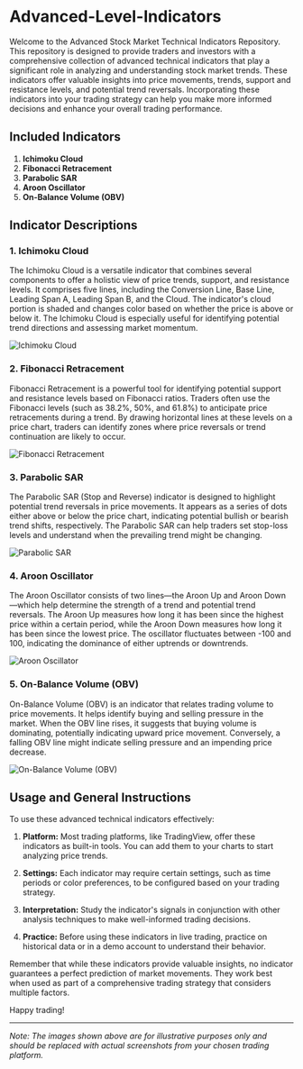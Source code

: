 # Advanced-Level-Indicators

Welcome to the Advanced Stock Market Technical Indicators Repository. This repository is designed to provide traders and investors with a comprehensive collection of advanced technical indicators that play a significant role in analyzing and understanding stock market trends. These indicators offer valuable insights into price movements, trends, support and resistance levels, and potential trend reversals. Incorporating these indicators into your trading strategy can help you make more informed decisions and enhance your overall trading performance.

## Included Indicators

1. **Ichimoku Cloud**
2. **Fibonacci Retracement**
3. **Parabolic SAR**
4. **Aroon Oscillator**
5. **On-Balance Volume (OBV)**

## Indicator Descriptions

### 1. Ichimoku Cloud

The Ichimoku Cloud is a versatile indicator that combines several components to offer a holistic view of price trends, support, and resistance levels. It comprises five lines, including the Conversion Line, Base Line, Leading Span A, Leading Span B, and the Cloud. The indicator's cloud portion is shaded and changes color based on whether the price is above or below it. The Ichimoku Cloud is especially useful for identifying potential trend directions and assessing market momentum.

![Ichimoku Cloud](insert_image_link_here)

### 2. Fibonacci Retracement

Fibonacci Retracement is a powerful tool for identifying potential support and resistance levels based on Fibonacci ratios. Traders often use the Fibonacci levels (such as 38.2%, 50%, and 61.8%) to anticipate price retracements during a trend. By drawing horizontal lines at these levels on a price chart, traders can identify zones where price reversals or trend continuation are likely to occur.

![Fibonacci Retracement](insert_image_link_here)

### 3. Parabolic SAR

The Parabolic SAR (Stop and Reverse) indicator is designed to highlight potential trend reversals in price movements. It appears as a series of dots either above or below the price chart, indicating potential bullish or bearish trend shifts, respectively. The Parabolic SAR can help traders set stop-loss levels and understand when the prevailing trend might be changing.

![Parabolic SAR](insert_image_link_here)

### 4. Aroon Oscillator

The Aroon Oscillator consists of two lines—the Aroon Up and Aroon Down—which help determine the strength of a trend and potential trend reversals. The Aroon Up measures how long it has been since the highest price within a certain period, while the Aroon Down measures how long it has been since the lowest price. The oscillator fluctuates between -100 and 100, indicating the dominance of either uptrends or downtrends.

![Aroon Oscillator](insert_image_link_here)

### 5. On-Balance Volume (OBV)

On-Balance Volume (OBV) is an indicator that relates trading volume to price movements. It helps identify buying and selling pressure in the market. When the OBV line rises, it suggests that buying volume is dominating, potentially indicating upward price movement. Conversely, a falling OBV line might indicate selling pressure and an impending price decrease.

![On-Balance Volume (OBV)](insert_image_link_here)

## Usage and General Instructions

To use these advanced technical indicators effectively:

1. **Platform:** Most trading platforms, like TradingView, offer these indicators as built-in tools. You can add them to your charts to start analyzing price trends.

2. **Settings:** Each indicator may require certain settings, such as time periods or color preferences, to be configured based on your trading strategy.

3. **Interpretation:** Study the indicator's signals in conjunction with other analysis techniques to make well-informed trading decisions.

4. **Practice:** Before using these indicators in live trading, practice on historical data or in a demo account to understand their behavior.

Remember that while these indicators provide valuable insights, no indicator guarantees a perfect prediction of market movements. They work best when used as part of a comprehensive trading strategy that considers multiple factors.

Happy trading!

---
*Note: The images shown above are for illustrative purposes only and should be replaced with actual screenshots from your chosen trading platform.*

